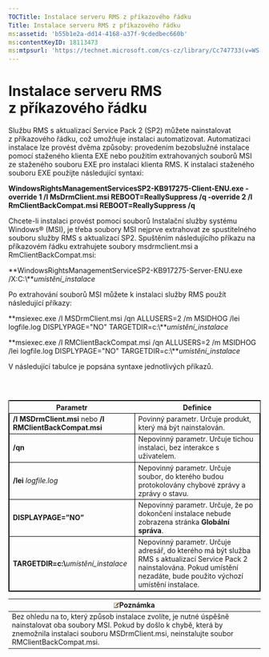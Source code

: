 ```yaml
---
TOCTitle: Instalace serveru RMS z příkazového řádku
Title: Instalace serveru RMS z příkazového řádku
ms:assetid: 'b55b1e2a-dd14-4168-a37f-9cdedbec660b'
ms:contentKeyID: 18113473
ms:mtpsurl: 'https://technet.microsoft.com/cs-cz/library/Cc747733(v=WS.10)'
---
```


Instalace serveru RMS z příkazového řádku
=========================================

Službu RMS s aktualizací Service Pack 2 (SP2) můžete nainstalovat z příkazového řádku, což umožňuje instalaci automatizovat. Automatizaci instalace lze provést dvěma způsoby: provedením bezobslužné instalace pomocí staženého klienta EXE nebo použitím extrahovaných souborů MSI ze staženého souboru EXE pro instalaci klienta RMS. K instalaci staženého souboru EXE použijte následující syntaxi:

**WindowsRightsManagementServicesSP2-KB917275-Client-ENU.exe -override 1 /I MsDrmClient.msi REBOOT=ReallySuppress /q -override 2 /I RmClientBackCompat.msi REBOOT=ReallySuppress /q**

Chcete-li instalaci provést pomocí souborů Instalační služby systému Windows® (MSI), je třeba soubory MSI nejprve extrahovat ze spustitelného souboru služby RMS s aktualizací SP2. Spuštěním následujícího příkazu na příkazovém řádku extrahujete soubory msdrmclient.msi a RmClientBackCompat.msi:

**WindowsRightsManagementServiceSP2-KB917275-Server-ENU.exe /X:C:\\***umístění\_instalace*

Po extrahování souborů MSI můžete k instalaci služby RMS použít následující příkazy:

**msiexec.exe /I MSDrmClient.msi /qn ALLUSERS=2 /m MSIDHOG /lei logfile.log DISPLYPAGE="NO" TARGETDIR=c:\\***umístění\_instalace*

**msiexec.exe /I RMClientBackCompat.msi /qn ALLUSERS=2 /m MSIDHOG /lei logfile.log DISPLYPAGE="NO" TARGETDIR=c:\\***umístění\_instalace*

V následující tabulce je popsána syntaxe jednotlivých příkazů.

###  

 
<table style="border:1px solid black;">
<colgroup>
<col width="50%" />
<col width="50%" />
</colgroup>
<thead>
<tr class="header">
<th>Parametr</th>
<th>Definice</th>
</tr>
</thead>
<tbody>
<tr class="odd">
<td style="border:1px solid black;"><strong>/I MSDrmClient.msi</strong> nebo <strong>/I RMClientBackCompat.msi</strong></td>
<td style="border:1px solid black;">Povinný parametr. Určuje produkt, který má být nainstalován.</td>
</tr>
<tr class="even">
<td style="border:1px solid black;"><strong>/qn</strong></td>
<td style="border:1px solid black;">Nepovinný parametr. Určuje tichou instalaci, bez interakce s uživatelem.</td>
</tr>
<tr class="odd">
<td style="border:1px solid black;"><strong>/lei</strong> <em>logfile.log</em></td>
<td style="border:1px solid black;">Nepovinný parametr. Určuje soubor, do kterého budou protokolovány chybové zprávy a zprávy o stavu.</td>
</tr>
<tr class="even">
<td style="border:1px solid black;"><strong>DISPLAYPAGE=”NO”</strong></td>
<td style="border:1px solid black;">Nepovinný parametr. Určuje, že po dokončení instalace nebude zobrazena stránka <strong>Globální správa</strong>.</td>
</tr>
<tr class="odd">
<td style="border:1px solid black;"><strong>TARGETDIR=c:\</strong><em>umístění_instalace</em></td>
<td style="border:1px solid black;">Nepovinný parametr. Určuje adresář, do kterého má být služba RMS s aktualizací Service Pack 2 nainstalována. Pokud umístění nezadáte, bude použito výchozí umístění instalace.</td>
</tr>
</tbody>
</table>
  
| ![](images/Cc747733.note(WS.10).gif)Poznámka                                                                                                                                                   |  
|-----------------------------------------------------------------------------------------------------------------------------------------------------------------------------------------------------------------------------|  
| Bez ohledu na to, který způsob instalace zvolíte, je nutné úspěšně nainstalovat oba soubory MSI. Pokud by došlo k chybě, která by znemožnila instalaci souboru MSDrmClient.msi, neinstalujte soubor RMClientBackCompat.msi. |
